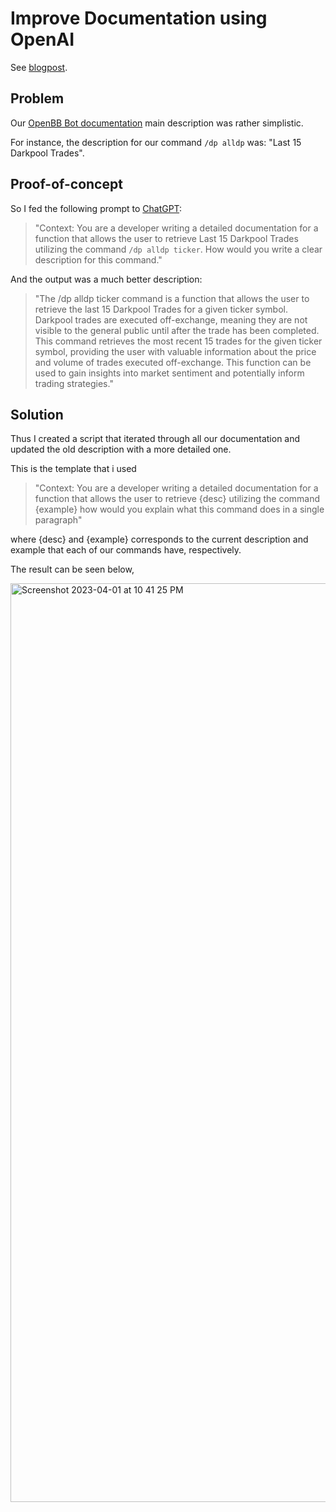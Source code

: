 # Improve Documentation using OpenAI

See [blogpost](https://dro-lopes.medium.com/how-i-used-openai-api-to-improve-our-product-documentation-c79b0e06f9bc).

## Problem

Our [OpenBB Bot documentation](https://docs.openbb.co/bot/reference/discord) main description was rather simplistic.

For instance, the description for our command `/dp alldp` was: "Last 15 Darkpool Trades".

## Proof-of-concept

So I fed the following prompt to [ChatGPT](https://chat.openai.com/):

> "Context: You are a developer writing a detailed documentation for a function that allows the user to retrieve Last 15 Darkpool Trades utilizing the command `/dp alldp ticker`. How would you write a clear description for this command."

And the output was a much better description:

> "The /dp alldp ticker command is a function that allows the user to retrieve the last 15 Darkpool Trades for a given ticker symbol. Darkpool trades are executed off-exchange, meaning they are not visible to the general public until after the trade has been completed. This command retrieves the most recent 15 trades for the given ticker symbol, providing the user with valuable information about the price and volume of trades executed off-exchange. This function can be used to gain insights into market sentiment and potentially inform trading strategies."

## Solution

Thus I created a script that iterated through all our documentation and updated the old description with a more detailed one.

This is the template that i used

> "Context: You are a developer writing a detailed documentation for a function that allows the user to retrieve {desc} utilizing the command {example} how would you explain what this command does in a single paragraph"

where {desc} and {example} corresponds to the current description and example that each of our commands have, respectively.

The result can be seen below,

<img width="1470" alt="Screenshot 2023-04-01 at 10 41 25 PM" src="https://user-images.githubusercontent.com/25267873/229334976-f6fcdb88-2fa9-4c6e-824d-e3bda287f810.png">
